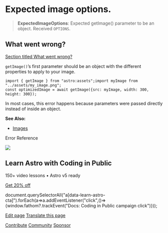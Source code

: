 Expected image options.
=======================

> **ExpectedImageOptions**: Expected getImage() parameter to be an object. Received `OPTIONS`.

What went wrong?
----------------

[Section titled What went wrong?](#what-went-wrong)

`getImage()`’s first parameter should be an object with the different properties to apply to your image.

    import { getImage } from "astro:assets";import myImage from "../assets/my_image.png";
    const optimizedImage = await getImage({src: myImage, width: 300, height: 300});

In most cases, this error happens because parameters were passed directly instead of inside an object.

**See Also:**

*   [Images](/en/guides/images/)

Error Reference

![](/_astro/CodingInPublic.DpaYu7Qd_5sx41.webp)

Learn Astro with **Coding in Public**
-------------------------------------

150+ video lessons • Astro v5 ready

[Get 20% off](https://learnastro.dev?code=ASTRO_PROMO)

document.querySelectorAll("a\[data-learn-astro-cta\]").forEach(a=>a.addEventListener("click",()=>{window.fathom?.trackEvent("Docs: Coding in Public campaign click")}));

[Edit page](https://github.com/withastro/astro/blob/main/packages/astro/src/core/errors/errors-data.ts) [Translate this page](https://contribute.docs.astro.build/guides/i18n/)

[Contribute](/en/contribute/) [Community](https://astro.build/chat) [Sponsor](https://opencollective.com/astrodotbuild)